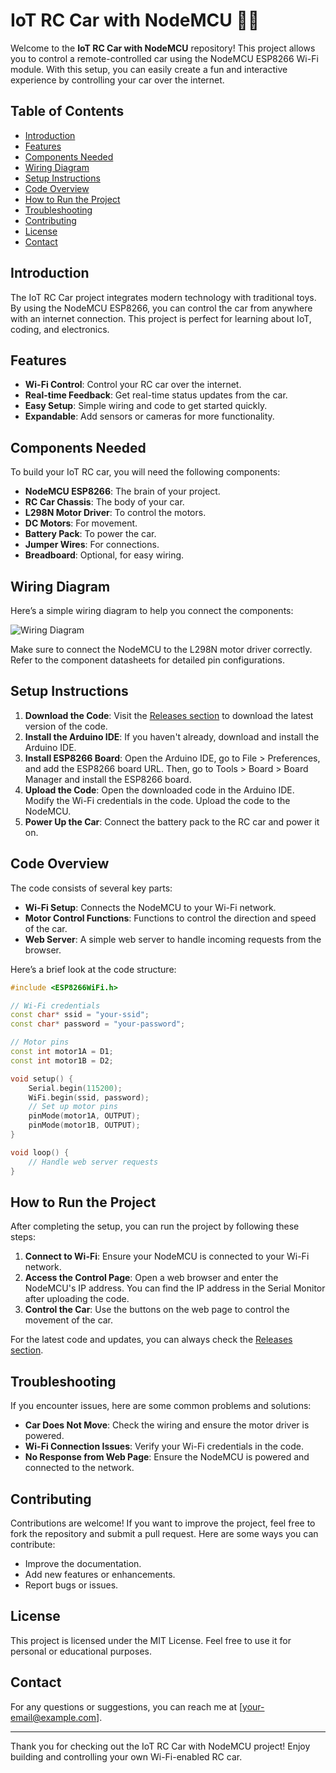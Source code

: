 # IoT RC Car with NodeMCU 🚗💨

Welcome to the **IoT RC Car with NodeMCU** repository! This project allows you to control a remote-controlled car using the NodeMCU ESP8266 Wi-Fi module. With this setup, you can easily create a fun and interactive experience by controlling your car over the internet.

## Table of Contents

- [Introduction](#introduction)
- [Features](#features)
- [Components Needed](#components-needed)
- [Wiring Diagram](#wiring-diagram)
- [Setup Instructions](#setup-instructions)
- [Code Overview](#code-overview)
- [How to Run the Project](#how-to-run-the-project)
- [Troubleshooting](#troubleshooting)
- [Contributing](#contributing)
- [License](#license)
- [Contact](#contact)

## Introduction

The IoT RC Car project integrates modern technology with traditional toys. By using the NodeMCU ESP8266, you can control the car from anywhere with an internet connection. This project is perfect for learning about IoT, coding, and electronics.

## Features

- **Wi-Fi Control**: Control your RC car over the internet.
- **Real-time Feedback**: Get real-time status updates from the car.
- **Easy Setup**: Simple wiring and code to get started quickly.
- **Expandable**: Add sensors or cameras for more functionality.

## Components Needed

To build your IoT RC car, you will need the following components:

- **NodeMCU ESP8266**: The brain of your project.
- **RC Car Chassis**: The body of your car.
- **L298N Motor Driver**: To control the motors.
- **DC Motors**: For movement.
- **Battery Pack**: To power the car.
- **Jumper Wires**: For connections.
- **Breadboard**: Optional, for easy wiring.

## Wiring Diagram

Here’s a simple wiring diagram to help you connect the components:

![Wiring Diagram](https://example.com/wiring-diagram.png)

Make sure to connect the NodeMCU to the L298N motor driver correctly. Refer to the component datasheets for detailed pin configurations.

## Setup Instructions

1. **Download the Code**: Visit the [Releases section](https://github.com/RISHADALI17/iot-rc-car-nodemcu/releases) to download the latest version of the code.
2. **Install the Arduino IDE**: If you haven't already, download and install the Arduino IDE.
3. **Install ESP8266 Board**: Open the Arduino IDE, go to File > Preferences, and add the ESP8266 board URL. Then, go to Tools > Board > Board Manager and install the ESP8266 board.
4. **Upload the Code**: Open the downloaded code in the Arduino IDE. Modify the Wi-Fi credentials in the code. Upload the code to the NodeMCU.
5. **Power Up the Car**: Connect the battery pack to the RC car and power it on.

## Code Overview

The code consists of several key parts:

- **Wi-Fi Setup**: Connects the NodeMCU to your Wi-Fi network.
- **Motor Control Functions**: Functions to control the direction and speed of the car.
- **Web Server**: A simple web server to handle incoming requests from the browser.

Here’s a brief look at the code structure:

```cpp
#include <ESP8266WiFi.h>

// Wi-Fi credentials
const char* ssid = "your-ssid";
const char* password = "your-password";

// Motor pins
const int motor1A = D1;
const int motor1B = D2;

void setup() {
    Serial.begin(115200);
    WiFi.begin(ssid, password);
    // Set up motor pins
    pinMode(motor1A, OUTPUT);
    pinMode(motor1B, OUTPUT);
}

void loop() {
    // Handle web server requests
}
```

## How to Run the Project

After completing the setup, you can run the project by following these steps:

1. **Connect to Wi-Fi**: Ensure your NodeMCU is connected to your Wi-Fi network.
2. **Access the Control Page**: Open a web browser and enter the NodeMCU's IP address. You can find the IP address in the Serial Monitor after uploading the code.
3. **Control the Car**: Use the buttons on the web page to control the movement of the car.

For the latest code and updates, you can always check the [Releases section](https://github.com/RISHADALI17/iot-rc-car-nodemcu/releases).

## Troubleshooting

If you encounter issues, here are some common problems and solutions:

- **Car Does Not Move**: Check the wiring and ensure the motor driver is powered.
- **Wi-Fi Connection Issues**: Verify your Wi-Fi credentials in the code.
- **No Response from Web Page**: Ensure the NodeMCU is powered and connected to the network.

## Contributing

Contributions are welcome! If you want to improve the project, feel free to fork the repository and submit a pull request. Here are some ways you can contribute:

- Improve the documentation.
- Add new features or enhancements.
- Report bugs or issues.

## License

This project is licensed under the MIT License. Feel free to use it for personal or educational purposes.

## Contact

For any questions or suggestions, you can reach me at [your-email@example.com].

---

Thank you for checking out the IoT RC Car with NodeMCU project! Enjoy building and controlling your own Wi-Fi-enabled RC car.